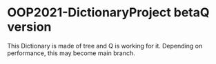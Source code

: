 # OOP2021-DictionaryProject betaQ version
This Dictionary is made of tree and Q is working for it.
Depending on performance, this may become main branch.
